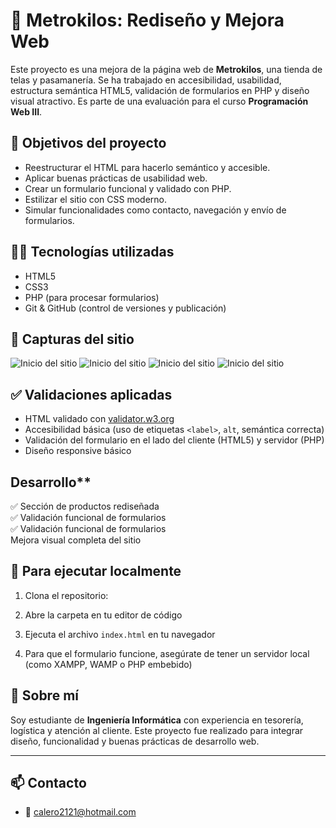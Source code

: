 # 🧵 Metrokilos: Rediseño y Mejora Web

Este proyecto es una mejora de la página web de **Metrokilos**, una tienda de telas y pasamanería. Se ha trabajado en accesibilidad, usabilidad, estructura semántica HTML5, validación de formularios en PHP y diseño visual atractivo. Es parte de una evaluación para el curso **Programación Web III**.

## 🌟 Objetivos del proyecto

- Reestructurar el HTML para hacerlo semántico y accesible.
- Aplicar buenas prácticas de usabilidad web.
- Crear un formulario funcional y validado con PHP.
- Estilizar el sitio con CSS moderno.
- Simular funcionalidades como contacto, navegación y envío de formularios.

## 🧑‍💻 Tecnologías utilizadas

- HTML5
- CSS3
- PHP (para procesar formularios)
- Git & GitHub (control de versiones y publicación)

## 📸 Capturas del sitio
![Inicio del sitio](recursos/Imagenes/Captura%20de%20pantalla%20inicio.png)
![Inicio del sitio](recursos/Imagenes/Captura%20de%20pantalla%20quienes%20somos%201.png)
![Inicio del sitio](recursos/Imagenes/Captura%20de%20pantalla%20quienes%20somos%202.png)
![Inicio del sitio](recursos/Imagenes/Captura%20de%20pantalla%20productos.png)

## ✅ Validaciones aplicadas

- HTML validado con [validator.w3.org](https://validator.w3.org/)
- Accesibilidad básica (uso de etiquetas `<label>`, `alt`, semántica correcta)
- Validación del formulario en el lado del cliente (HTML5) y servidor (PHP)
- Diseño responsive básico


## Desarrollo**  

✅ Sección de productos rediseñada  
✅ Validación funcional de formularios  
✅ Validación funcional de formularios  
 Mejora visual completa del sitio

## 📌 Para ejecutar localmente

1. Clona el repositorio:

2. Abre la carpeta en tu editor de código
3. Ejecuta el archivo `index.html` en tu navegador
4. Para que el formulario funcione, asegúrate de tener un servidor local (como XAMPP, WAMP o PHP embebido)

## 🙋 Sobre mí

Soy estudiante de **Ingeniería Informática** con experiencia en tesorería, logística y atención al cliente. Este proyecto fue realizado para integrar diseño, funcionalidad y buenas prácticas de desarrollo web.

---

## 📫 Contacto

- 📧 calero2121@hotmail.com
